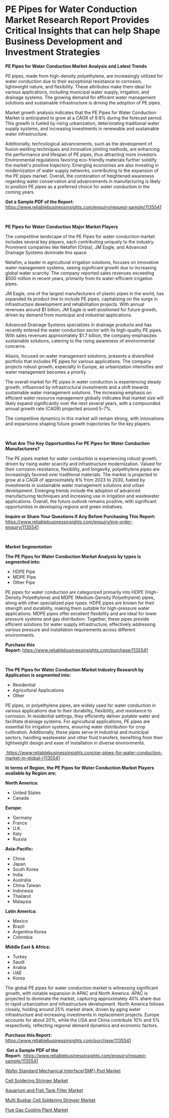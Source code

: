 <p><h1>PE Pipes for Water Conduction Market Research Report Provides Critical Insights that can help Shape Business Development and Investment Strategies</h1></p><p><strong>PE Pipes for Water Conduction Market Analysis and Latest Trends</strong></p>
<p><p>PE pipes, made from high-density polyethylene, are increasingly utilized for water conduction due to their exceptional resistance to corrosion, lightweight nature, and flexibility. These attributes make them ideal for various applications, including municipal water supply, irrigation, and drainage systems. The growing demand for efficient water management solutions and sustainable infrastructure is driving the adoption of PE pipes.</p><p>Market growth analysis indicates that the PE Pipes for Water Conduction Market is anticipated to grow at a CAGR of 9.8% during the forecast period. This growth is fueled by rising urbanization, deteriorating traditional water supply systems, and increasing investments in renewable and sustainable water infrastructure. </p><p>Additionally, technological advancements, such as the development of fusion welding techniques and innovative jointing methods, are enhancing the performance and lifespan of PE pipes, thus attracting more investors. Environmental regulations favoring eco-friendly materials further solidify the market's positive trajectory. Emerging economies are also investing in modernization of water supply networks, contributing to the expansion of the PE pipes market. Overall, the combination of heightened awareness regarding water conservation and advancements in manufacturing is likely to position PE pipes as a preferred choice for water conduction in the coming years.</p></p>
<p><strong>Get a Sample PDF of the Report:&nbsp;</strong> <a href="https://www.reliablebusinessinsights.com/enquiry/request-sample/1135541?utm_campaign=1091&utm_medium=2&utm_source=Github&utm_content=ia&utm_term=25032025&utm_id=pe-pipes-for-water-conduction">https://www.reliablebusinessinsights.com/enquiry/request-sample/1135541</a></p>
<p>&nbsp;</p>
<p><strong>PE Pipes for Water Conduction Major Market Players</strong></p>
<p><p>The competitive landscape of the PE Pipes for water conduction market includes several key players, each contributing uniquely to the industry. Prominent companies like Netafim (Orbia), JM Eagle, and Advanced Drainage Systems dominate this space.</p><p>Netafim, a leader in agricultural irrigation solutions, focuses on innovative water management systems, seeing significant growth due to increasing global water scarcity. The company reported sales revenues exceeding $500 million in recent years, primarily from its water-efficient irrigation pipes.</p><p>JM Eagle, one of the largest manufacturers of plastic pipes in the world, has expanded its product line to include PE pipes, capitalizing on the surge in infrastructure development and rehabilitation projects. With annual revenues around $1 billion, JM Eagle is well-positioned for future growth, driven by demand from municipal and industrial applications.</p><p>Advanced Drainage Systems specializes in drainage products and has recently entered the water conduction sector with its high-quality PE pipes. With sales revenues approximately $1.7 billion, the company emphasizes sustainable solutions, catering to the rising awareness of environmental concerns.</p><p>Aliaxis, focused on water management solutions, presents a diversified portfolio that includes PE pipes for various applications. The company projects robust growth, especially in Europe, as urbanization intensifies and water management becomes a priority. </p><p>The overall market for PE pipes in water conduction is experiencing steady growth, influenced by infrastructural investments and a shift towards sustainable water management solutions. The increasing emphasis on efficient water resource management globally indicates that market size will likely expand significantly over the next several years, with a compounded annual growth rate (CAGR) projected around 5-7%. </p><p>The competitive dynamics in this market will remain strong, with innovations and expansions shaping future growth trajectories for the key players.</p></p>
<p>&nbsp;</p>
<p><strong>What Are The Key Opportunities For PE Pipes for Water Conduction Manufacturers?</strong></p>
<p><p>The PE pipes market for water conduction is experiencing robust growth, driven by rising water scarcity and infrastructure modernization. Valued for their corrosion resistance, flexibility, and longevity, polyethylene pipes are increasingly favored over traditional materials. The market is projected to grow at a CAGR of approximately 8% from 2023 to 2030, fueled by investments in sustainable water management solutions and urban development. Emerging trends include the adoption of advanced manufacturing techniques and increasing use in irrigation and wastewater applications. Overall, the future outlook remains positive, with significant opportunities in developing regions and green initiatives.</p></p>
<p><strong>Inquire or Share Your Questions If Any Before Purchasing This Report:</strong> <a href="https://www.reliablebusinessinsights.com/enquiry/pre-order-enquiry/1135541?utm_campaign=1091&utm_medium=2&utm_source=Github&utm_content=ia&utm_term=25032025&utm_id=pe-pipes-for-water-conduction">https://www.reliablebusinessinsights.com/enquiry/pre-order-enquiry/1135541</a></p>
<p>&nbsp;</p>
<p><strong>Market Segmentation</strong></p>
<p><strong>The PE Pipes for Water Conduction Market Analysis by types is segmented into:</strong></p>
<p><ul><li>HDPE Pipe</li><li>MDPE Pipe</li><li>Other Pipe</li></ul></p>
<p><p>PE pipes for water conduction are categorized primarily into HDPE (High-Density Polyethylene) and MDPE (Medium-Density Polyethylene) pipes, along with other specialized pipe types. HDPE pipes are known for their strength and durability, making them suitable for high-pressure water applications. MDPE pipes offer excellent flexibility and are ideal for lower pressure systems and gas distribution. Together, these pipes provide efficient solutions for water supply infrastructure, effectively addressing various pressure and installation requirements across different environments.</p></p>
<p><strong>Purchase this Report:&nbsp;</strong><a href="https://www.reliablebusinessinsights.com/purchase/1135541?utm_campaign=1091&utm_medium=2&utm_source=Github&utm_content=ia&utm_term=25032025&utm_id=pe-pipes-for-water-conduction">https://www.reliablebusinessinsights.com/purchase/1135541</a></p>
<p>&nbsp;</p>
<p><strong>The PE Pipes for Water Conduction Market Industry Research by Application is segmented into:</strong></p>
<p><ul><li>Residential</li><li>Agricultural Applications</li><li>Other</li></ul></p>
<p><p>PE pipes, or polyethylene pipes, are widely used for water conduction in various applications due to their durability, flexibility, and resistance to corrosion. In residential settings, they efficiently deliver potable water and facilitate drainage systems. For agricultural applications, PE pipes are essential for irrigation systems, ensuring water distribution for crop cultivation. Additionally, these pipes serve in industrial and municipal sectors, handling wastewater and other fluid transfers, benefiting from their lightweight design and ease of installation in diverse environments.</p></p>
<p><a href="https://www.reliablebusinessinsights.com/pe-pipes-for-water-conduction-market-in-global-r1135541?utm_campaign=1091&utm_medium=2&utm_source=Github&utm_content=ia&utm_term=25032025&utm_id=pe-pipes-for-water-conduction">&nbsp;https://www.reliablebusinessinsights.com/pe-pipes-for-water-conduction-market-in-global-r1135541</a></p>
<p><strong>In terms of Region, the PE Pipes for Water Conduction Market Players available by Region are:</strong></p>
<p>
    <p> <strong> North America: </strong>
        <ul>
            <li>United States</li>
            <li>Canada</li>
        </ul>
        </p> 
    <p> <strong> Europe: </strong>
        <ul>
            <li>Germany</li>
            <li>France</li>
            <li>U.K.</li>
            <li>Italy</li>
            <li>Russia</li>
        </ul>
        </p> 
    <p> <strong> Asia-Pacific: </strong>
        <ul>
            <li>China</li>
            <li>Japan</li>
            <li>South Korea</li>
            <li>India</li>
            <li>Australia</li>
            <li>China Taiwan</li>
            <li>Indonesia</li>
            <li>Thailand</li>
            <li>Malaysia</li>
        </ul>
        </p> 
    <p> <strong> Latin America: </strong>
        <ul>
            <li>Mexico</li>
            <li>Brazil</li>
            <li>Argentina Korea</li>
            <li>Colombia</li>
        </ul>
        </p> 
    <p> <strong> Middle East & Africa: </strong>
        <ul>
            <li>Turkey</li>
            <li>Saudi</li>
            <li>Arabia</li>
            <li>UAE</li>
            <li>Korea</li>
        </ul>
    </p>
    </p>
<p><p>The global PE pipes for water conduction market is witnessing significant growth, with notable expansion in APAC and North America. APAC is projected to dominate the market, capturing approximately 40% share due to rapid urbanization and infrastructure development. North America follows closely, holding around 25% market share, driven by aging water infrastructure and increasing investments in replacement projects. Europe accounts for about 20%, while the USA and China contribute 10% and 5% respectively, reflecting regional demand dynamics and economic factors.</p></p>
<p><strong>Purchase this Report: </strong><a href="https://www.reliablebusinessinsights.com/purchase/1135541?utm_campaign=1091&utm_medium=2&utm_source=Github&utm_content=ia&utm_term=25032025&utm_id=pe-pipes-for-water-conduction">https://www.reliablebusinessinsights.com/purchase/1135541</a></p>
<p>&nbsp;<strong>Get a Sample PDF of the Report:&nbsp;&nbsp;</strong><a href="https://www.reliablebusinessinsights.com/enquiry/request-sample/1135541?utm_campaign=1091&utm_medium=2&utm_source=Github&utm_content=ia&utm_term=25032025&utm_id=pe-pipes-for-water-conduction">https://www.reliablebusinessinsights.com/enquiry/request-sample/1135541</a></p>
<p><strong></strong></p>
<p><p><a href="https://github.com/peggiputra7o/Market-Research-Report-List-1/blob/main/wafer-standard-mechanical-interfacesmf-pod-market.md?utm_campaign=1091&utm_medium=2&utm_source=Github&utm_content=ia&utm_term=25032025&utm_id=pe-pipes-for-water-conduction">Wafer Standard Mechanical Interface(SMF) Pod Market</a></p><p><a href="https://github.com/felishtimoti/Market-Research-Report-List-1/blob/main/cell-soldering-stringer-market.md?utm_campaign=1091&utm_medium=2&utm_source=Github&utm_content=ia&utm_term=25032025&utm_id=pe-pipes-for-water-conduction">Cell Soldering Stringer Market</a></p><p><a href="https://github.com/briandahm87/Market-Research-Report-List-1/blob/main/aquarium-and-fish-tank-filter-market.md?utm_campaign=1091&utm_medium=2&utm_source=Github&utm_content=ia&utm_term=25032025&utm_id=pe-pipes-for-water-conduction">Aquarium and Fish Tank Filter Market</a></p><p><a href="https://github.com/lestymbango/Market-Research-Report-List-1/blob/main/multi-busbar-cell-soldering-stringer-market.md?utm_campaign=1091&utm_medium=2&utm_source=Github&utm_content=ia&utm_term=25032025&utm_id=pe-pipes-for-water-conduction">Multi Busbar Cell Soldering Stringer Market</a></p><p><a href="https://github.com/muhjanaidu/Market-Research-Report-List-1/blob/main/flue-gas-cooling-plant-market.md?utm_campaign=1091&utm_medium=2&utm_source=Github&utm_content=ia&utm_term=25032025&utm_id=pe-pipes-for-water-conduction">Flue Gas Cooling Plant Market</a></p></p>